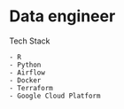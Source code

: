 # Data engineer 

Tech Stack

    - R
    - Python
    - Airflow
    - Docker
    - Terraform
    - Google Cloud Platform
